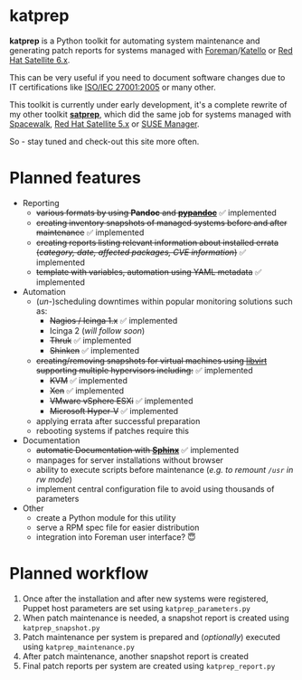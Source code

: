 # katprep
**katprep** is a Python toolkit for automating system maintenance and generating patch reports for systems managed with [Foreman](http://www.theforeman.org/)/[Katello](http://www.katello.org/) or [Red Hat Satellite 6.x](http://www.redhat.com/products/enterprise-linux/satellite/).
 
This can be very useful if you need to document software changes due to IT certifications like [ISO/IEC 27001:2005](http://en.wikipedia.org/wiki/ISO/IEC_27001:2005) or many other.

This toolkit is currently under early development, it's a complete rewrite of my other toolkit [**satprep**](https://github.com/stdevel/satprep), which did the same job for systems managed with [Spacewalk](http://www.spacewalkproject.org/), [Red Hat Satellite 5.x](http://www.redhat.com/products/enterprise-linux/satellite/) or [SUSE Manager](http://www.suse.com/products/suse-manager/).

So - stay tuned and check-out this site more often.

# Planned features
- Reporting
  - ~~various formats by using **Pandoc** and [**pypandoc**](https://pypi.python.org/pypi/pypandoc)~~ :white_check_mark: implemented
  - ~~creating inventory snapshots of managed systems before and after maintenance~~ :white_check_mark: implemented
  - ~~creating reports listing relevant information about installed errata (*category, date, affected packages, CVE information*)~~ :white_check_mark: implemented
  - ~~template with variables, automation using YAML metadata~~ :white_check_mark: implemented
- Automation
  - (*un-*)scheduling downtimes within popular monitoring solutions such as:
    - ~~Nagios / Icinga 1.x~~ :white_check_mark: implemented
    - Icinga 2 (*will follow soon*)
    - ~~Thruk~~ :white_check_mark: implemented
    - ~~Shinken~~ :white_check_mark: implemented
  - ~~creating/removing snapshots for virtual machines using [libvirt](http://www.libvirt.org) supporting multiple hypervisors including:~~ :white_check_mark: implemented
    - ~~KVM~~ :white_check_mark: implemented
    - ~~Xen~~ :white_check_mark: implemented
    - ~~VMware vSphere ESXi~~ :white_check_mark: implemented
    - ~~Microsoft Hyper-V~~ :white_check_mark: implemented
  - applying errata after successful preparation
  - rebooting systems if patches require this
- Documentation
  - ~~automatic Documentation with [**Sphinx**](http://www.sphinx-doc.org)~~ :white_check_mark: implemented
  - manpages for server installations without browser
  - ability to execute scripts before maintenance (*e.g. to remount ``/usr`` in rw mode*)
  - implement central configuration file to avoid using thousands of parameters
- Other
  - create a Python module for this utility
  - serve a RPM spec file for easier distribution
  - integration into Foreman user interface? :innocent:

# Planned workflow
1. Once after the installation and after new systems were registered, Puppet host parameters are set using ``katprep_parameters.py``
2. When patch maintenance is needed, a snapshot report is created using ``katprep_snapshot.py``
3. Patch maintenance per system is prepared and (*optionally*) executed using ``katprep_maintenance.py``
4. After patch maintenance, another snapshot report is created
5. Final patch reports per system are created using ``katprep_report.py``

